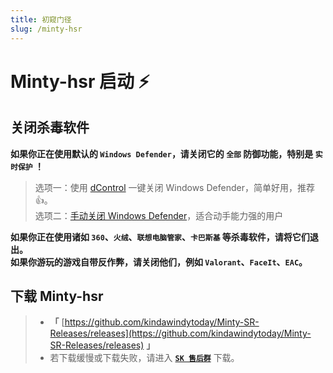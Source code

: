 ```yaml
---
title: 初窥门径
slug: /minty-hsr
---
```


<head>
  <meta charset="utf-8" />
  <meta name="description" content="Minty-hsr 官方教程，最全面的 Minty-hsr 中文参考文档。"/>
  <meta name="keywords" content=" Minty-hsr,Genshin,原神辅助,原神外挂"/>
  <meta name="author" content=" Minty-hsr,Genshin,原神辅助,原神外挂"/>
</head>

# Minty-hsr 启动 ⚡ ️

## 关闭杀毒软件

**如果你正在使用默认的 `Windows Defender`，请关闭它的 `全部` 防御功能，特别是 `实时保护` ！**

>选项一：使用 [dControl](https://scrkit.com/uploads/dControl.zip) 一键关闭 Windows Defender，简单好用，推荐👍。  
>选项二：[手动关闭 Windows Defender](https://zhuanlan.zhihu.com/p/430289825)，适合动手能力强的用户

**如果你正在使用诸如 `360`、`火绒`、`联想电脑管家`、`卡巴斯基` 等杀毒软件，请将它们退出。**  
**如果你游玩的游戏自带反作弊，请关闭他们，例如 `Valorant`、`FaceIt`、`EAC`。**

## 下载 Minty-hsr

> + **「** [https://github.com/kindawindytoday/Minty-SR-Releases/releases](https://github.com/kindawindytoday/Minty-SR-Releases/releases) **」**
> + 若下载缓慢或下载失败，请进入 [**`SK 售后群`**](https://scrkit.com/qqgroup) 下载。